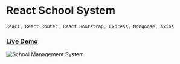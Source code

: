 # React School System

```
React, React Router, React Bootstrap, Express, Mongoose, Axios
```

### <a href="https://school-system-client1.vercel.app/">Live Demo</a>

<img alt="School Management System" src="https://raw.githubusercontent.com/oguzhanuyanik-sr/school-management-system/master/screenshot.png" />
